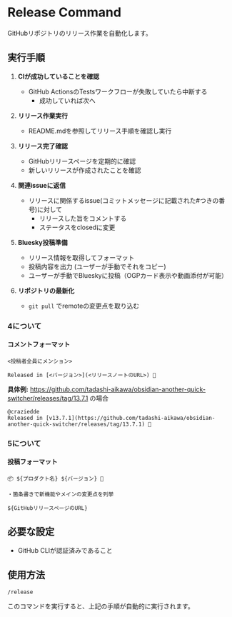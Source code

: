 # Release Command

GitHubリポジトリのリリース作業を自動化します。

## 実行手順

1. **CIが成功していることを確認**
   - GitHub ActionsのTestsワークフローが失敗していたら中断する
       - 成功していれば次へ

2. **リリース作業実行**
   - README.mdを参照してリリース手順を確認し実行

3. **リリース完了確認**
   - GitHubリリースページを定期的に確認
   - 新しいリリースが作成されたことを確認

4. **関連issueに返信**
   - リリースに関係するissue(コミットメッセージに記載された#つきの番号)に対して
      - リリースした旨をコメントする
      - ステータスをclosedに変更

5. **Bluesky投稿準備**
   - リリース情報を取得してフォーマット
   - 投稿内容を出力 (ユーザーが手動でそれをコピー)
   - ユーザーが手動でBlueskyに投稿（OGPカード表示や動画添付が可能）

6. **リポジトリの最新化**
   - `git pull` でremoteの変更点を取り込む

### 4について

#### コメントフォーマット

```
<投稿者全員にメンション>

Released in [<バージョン>](<リリースノートのURL>) 🚀 
```

**具体例:** https://github.com/tadashi-aikawa/obsidian-another-quick-switcher/releases/tag/13.7.1 の場合

```
@craziedde 
Released in [v13.7.1](https://github.com/tadashi-aikawa/obsidian-another-quick-switcher/releases/tag/13.7.1) 🚀 
```

### 5について

#### 投稿フォーマット

```
📦 ${プロダクト名} ${バージョン} 🚀

・箇条書きで新機能やメインの変更点を列挙

${GitHubリリースページのURL}
```

## 必要な設定

- GitHub CLIが認証済みであること


## 使用方法

```
/release
```

このコマンドを実行すると、上記の手順が自動的に実行されます。
